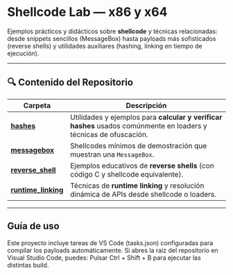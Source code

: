 # Shellcode Lab — x86 y x64

Ejemplos prácticos y didácticos sobre **shellcode** y técnicas relacionadas: desde snippets sencillos (MessageBox) hasta payloads más sofisticados (reverse shells) y utilidades auxiliares (hashing, linking en tiempo de ejecución).  

---

## 🔍 Contenido del Repositorio

| Carpeta | Descripción |
|---|---|
| [**hashes**](./shellcodes/x86/hashes) | Utilidades y ejemplos para **calcular y verificar hashes** usados comúnmente en loaders y técnicas de ofuscación. |
| [**messagebox**](./shellcodes/x86/messagebox) | Shellcodes mínimos de demostración que muestran una `MessageBox`. |
| [**reverse_shell**](./shellcodes/x86/reverse_shell) | Ejemplos educativos de **reverse shells** (con código C y shellcode equivalente). |
| [**runtime_linking**](./shellcodes/x86/runtime_linking) | Técnicas de **runtime linking** y resolución dinámica de APIs desde shellcode o loaders. |

---

##  Guía de uso

Este proyecto incluye tareas de VS Code (tasks.json) configuradas para compilar los payloads automáticamente.
Si abres la raíz del repositorio en Visual Studio Code, puedes: Pulsar Ctrl + Shift + B para ejecutar las distintas build.



